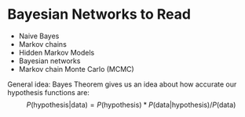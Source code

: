 # Bayesian Networks to Read

- Naive Bayes
- Markov chains
- Hidden Markov Models
- Bayesian networks
- Markov chain Monte Carlo (MCMC)

General idea: Bayes Theorem gives us an idea about how accurate our hypothesis functions are: 
$$
P(\text{hypothesis} | \text{data}) = P(\text{hypothesis}) *P(\text{data} |  \text{hypothesis}) / P(\text{data})
$$

